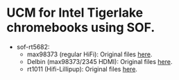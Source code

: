 # UCM for Intel Tigerlake chromebooks using SOF.

* sof-rt5682: 
	* max98373 (regular HiFi): Original files [here](https://github.com/eupnea-linux/ucm-configs/tree/main/upstream/volteer/voxel/sof-rt5682.max98373.voxel).
	* Delbin (max98373/2345 HDMI): Original files [here](https://github.com/eupnea-linux/ucm-configs/tree/main/upstream/volteer/delbin/sof-rt5682.max98373.delbin).
	* rt1011 (Hifi-Lillipup): Original files [here](https://github.com/eupnea-linux/ucm-configs/tree/main/upstream/volteer/lillipup/sof-rt5682.lillipup).
